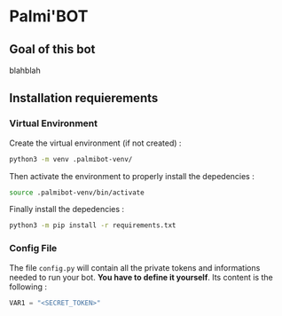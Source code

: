 # Palmi'BOT

## Goal of this bot

blahblah

## Installation  requierements

### Virtual Environment

Create the virtual environment (if not created) :
```bash
python3 -m venv .palmibot-venv/
```

Then activate the environment to properly install the depedencies :
```bash
source .palmibot-venv/bin/activate
```

Finally install the depedencies :
```bash
python3 -m pip install -r requirements.txt
```


### Config File

The file `config.py` will contain all the private tokens and informations needed to run your bot. **You have to define it yourself**. Its content is the following :
```python
VAR1 = "<SECRET_TOKEN>"
``` 

